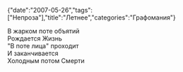 {"date":"2007-05-26","tags":["Непроза"],"title":"Летнее","categories":"Графомания"}

В жарком поте объятий  
Рождается Жизнь  
"В поте лица" проходит  
И заканчивается  
Холодным потом Смерти
